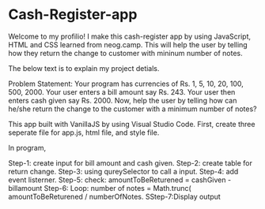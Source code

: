 # Cash-Register-app


Welcome to my profilio! I make this cash-register app by using JavaScript, HTML and CSS learned from neog.camp.
This will help the user by telling how they return the change to customer with mininum number of notes. 

The below text is to explain my project detials.

Problem Statement:
Your program has currencies of Rs. 1, 5, 10, 20, 100, 500, 2000.
Your user enters a bill amount say Rs. 243.
Your user then enters cash given say Rs. 2000.
Now, help the user by telling how can he/she return the change to the customer with a minimum number of notes?

This app built with VanillaJS by using Visual Studio Code.
First, create three seperate file for app.js, html file, and style file.

In program,

Step-1: create input for bill amount and cash given.
Step-2: create table for return change.
Step-3: using qureySelector to call a input.
Step-4: add event listerner.
Step-5: check:
          amountToBeReturened = cashGiven - billamount
Step-6: Loop:
          number of notes = Math.trunc( amountToBeReturened / numberOfNotes.
SStep-7:Display output

